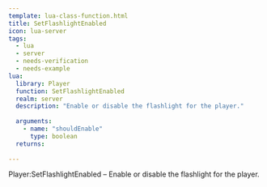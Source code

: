 ```yaml
---
template: lua-class-function.html
title: SetFlashlightEnabled
icon: lua-server
tags:
  - lua
  - server
  - needs-verification
  - needs-example
lua:
  library: Player
  function: SetFlashlightEnabled
  realm: server
  description: "Enable or disable the flashlight for the player."
  
  arguments:
    - name: "shouldEnable"
      type: boolean
  returns:
    
---
```


<div class="lua__search__keywords">
Player:SetFlashlightEnabled &#x2013; Enable or disable the flashlight for the player.
</div>
